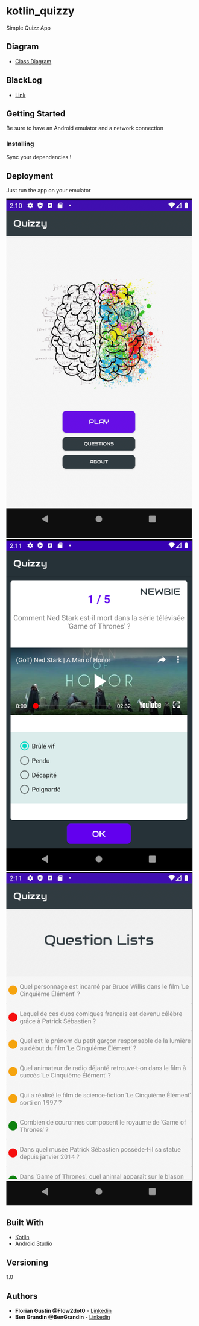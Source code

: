 # kotlin_quizzy

Simple Quizz App

## Diagram

* [Class Diagram](https://www.draw.io/#G1PDfa8Pgz507yORdqP08TF3cj3BGgu40s)

## BlackLog

* [Link](https://trello.com/b/RSWPOgEV/android-flash-card)

## Getting Started

Be sure to have an Android emulator and a network connection

### Installing

Sync your dependencies !

## Deployment

Just run the app on your emulator

![Page 1](page1.png) ![Page 2](page2.png) ![Page 3](page3.png)

## Built With

* [Kotlin](https://kotlinlang.org/)
* [Android Studio](https://developer.android.com/studio)

## Versioning

1.0

## Authors

* **Florian Gustin @Flow2dot0** - [Linkedin](https://www.linkedin.com/in/florian-gustin/)
* **Ben Grandin @BenGrandin** - [Linkedin](https://www.linkedin.com/in/bengrandin/)